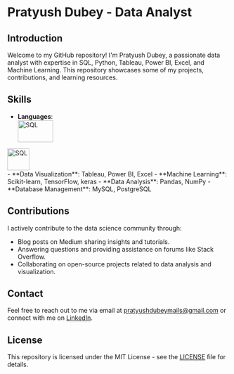 # Pratyush Dubey - Data Analyst


## Introduction
Welcome to my GitHub repository! I'm Pratyush Dubey, a passionate data analyst with expertise in SQL, Python, Tableau, Power BI, Excel, and Machine Learning. This repository showcases some of my projects, contributions, and learning resources.


## Skills
- **Languages**: <div align="left">
  <img src="https://upload.wikimedia.org/wikipedia/commons/8/87/Sql_data_base_with_logo.png" alt="SQL" width="80px" height="50px">
</div>
<div align="left">
  <img src="https://cdn3.iconfinder.com/data/icons/logos-and-brands-adobe/512/267_Python-512.png" alt="SQL" width="50px" height="50px">
</div>
- **Data Visualization**: Tableau, Power BI, Excel
- **Machine Learning**: Scikit-learn, TensorFlow, keras
- **Data Analysis**: Pandas, NumPy
- **Database Management**: MySQL, PostgreSQL

## Contributions
I actively contribute to the data science community through:

- Blog posts on Medium sharing insights and tutorials.
- Answering questions and providing assistance on forums like Stack Overflow.
- Collaborating on open-source projects related to data analysis and visualization.

## Contact
Feel free to reach out to me via email at [pratyushdubeymails@gmail.com](mailto:pratyushdubeymails@gmail.com) or connect with me on [LinkedIn](https://www.linkedin.com/in/pratyush-dubey-775880244).

## License
This repository is licensed under the MIT License - see the [LICENSE](LICENSE) file for details.

